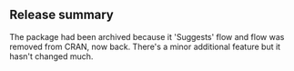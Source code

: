 ## Release summary

The package had been archived because it 'Suggests' flow and flow was removed from
CRAN, now back. There's a minor additional feature but it hasn't changed much.

